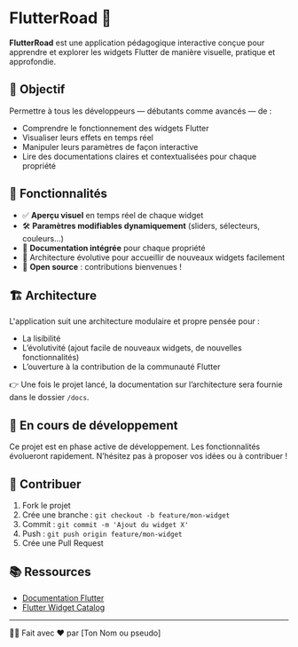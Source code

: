 # FlutterRoad 🚀

**FlutterRoad** est une application pédagogique interactive conçue pour apprendre et explorer les widgets Flutter de manière visuelle, pratique et approfondie.

## 🎯 Objectif

Permettre à tous les développeurs — débutants comme avancés — de :

- Comprendre le fonctionnement des widgets Flutter
- Visualiser leurs effets en temps réel
- Manipuler leurs paramètres de façon interactive
- Lire des documentations claires et contextualisées pour chaque propriété

## 🧩 Fonctionnalités

- ✅ **Aperçu visuel** en temps réel de chaque widget
- 🛠️ **Paramètres modifiables dynamiquement** (sliders, sélecteurs, couleurs…)
- 📖 **Documentation intégrée** pour chaque propriété
- 🔄 Architecture évolutive pour accueillir de nouveaux widgets facilement
- 🤝 **Open source** : contributions bienvenues !

## 🏗️ Architecture

L'application suit une architecture modulaire et propre pensée pour :

- La lisibilité
- L’évolutivité (ajout facile de nouveaux widgets, de nouvelles fonctionnalités)
- L’ouverture à la contribution de la communauté Flutter

👉 Une fois le projet lancé, la documentation sur l’architecture sera fournie dans le dossier `/docs`.

## 🚀 En cours de développement

Ce projet est en phase active de développement. Les fonctionnalités évolueront rapidement. N’hésitez pas à proposer vos idées ou à contribuer !

## 🤝 Contribuer

1. Fork le projet
2. Crée une branche : `git checkout -b feature/mon-widget`
3. Commit : `git commit -m 'Ajout du widget X'`
4. Push : `git push origin feature/mon-widget`
5. Crée une Pull Request

## 📚 Ressources

- [Documentation Flutter](https://flutter.dev)
- [Flutter Widget Catalog](https://docs.flutter.dev/development/ui/widgets)

---

🧑‍💻 Fait avec ❤️ par [Ton Nom ou pseudo]


